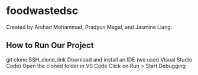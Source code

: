 # foodwastedsc

Created by Arshad Mohammad, Pradyun Magal, and Jasmine Liang.

## How to Run Our Project

git clone SSH_clone_link
Download and install an IDE (we used Visual Studio Code)
Open the cloned folder in VS Code
Click on Run > Start Debugging
